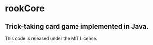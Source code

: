# rookCore
## Trick-taking card game implemented in Java. 

This code is released under the MIT License. 
